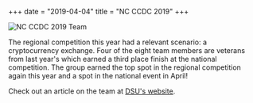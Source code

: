 +++
date = "2019-04-04"
title = "NC CCDC 2019"
+++

![NC CCDC 2019 Team](/img/ncccdc2019.jpg)

The regional competition this year had a relevant scenario: a cryptocurrency exchange. Four of the eight team members are veterans from last year's which earned a third place finish at the national competition. The group earned the top spot in the regional competition again this year and a spot in the national event in April!

Check out an article on the team at [DSU's website](https//dsu.edu/news/articles/dsu-team-takes-experience-to-ccdc-nationals.html).

